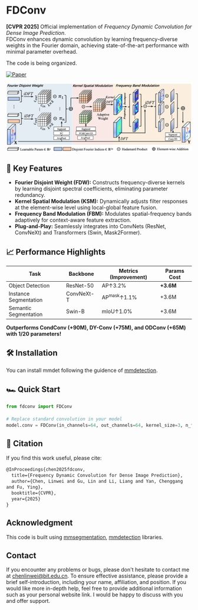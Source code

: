 # FDConv

**[CVPR 2025]** Official implementation of *Frequency Dynamic Convolution for Dense Image Prediction*.  
FDConv enhances dynamic convolution by learning frequency-diverse weights in the Fourier domain, achieving state-of-the-art performance with minimal parameter overhead.

The code is being organized.

[![Paper](https://img.shields.io/badge/Paper-CVPR%202025-blue)](https://arxiv.org/abs/XXXX.XXXX) 

![FDConv Overview](./assets/method.png)

## 🚀 Key Features

- **Fourier Disjoint Weight (FDW):** Constructs frequency-diverse kernels by learning disjoint spectral coefficients, eliminating parameter redundancy.
- **Kernel Spatial Modulation (KSM):** Dynamically adjusts filter responses at the element-wise level using local-global feature fusion.
- **Frequency Band Modulation (FBM):** Modulates spatial-frequency bands adaptively for context-aware feature extraction.
- **Plug-and-Play:** Seamlessly integrates into ConvNets (ResNet, ConvNeXt) and Transformers (Swin, Mask2Former).

## 📈 Performance Highlights
| Task                  | Backbone   | Metrics (Improvement)  | Params Cost |
| --------------------- | ---------- | ---------------------- | ----------- |
| Object Detection      | ResNet-50  | AP↑3.2%                | **+3.6M**   |
| Instance Segmentation | ConvNeXt-T | AP<sup>mask</sup>↑1.1% | +3.6M       |
| Semantic Segmentation | Swin-B     | mIoU↑1.0%              | +3.6M       |

**Outperforms CondConv (+90M), DY-Conv (+75M), and ODConv (+65M) with 1/20 parameters!**

## 🛠 Installation

You can install mmdet following the guidence of [mmdetection](https://github.com/open-mmlab/mmdetection/tree/dev-2.x).

## 🏎️ Quick Start

```python
from fdconv import FDConv

# Replace standard convolution in your model
model.conv = FDConv(in_channels=64, out_channels=64, kernel_size=3, n_freq_groups=64)
```

## 📖 Citation

If you find this work useful, please cite:

```
@InProceedings{chen2025fdconv,
  title={Frequency Dynamic Convolution for Dense Image Prediction},
  author={Chen, Linwei and Gu, Lin and Li, Liang and Yan, Chenggang and Fu, Ying},
  booktitle={CVPR},
  year={2025}
}
```

## Acknowledgment

This code is built using [mmsegmentation](https://github.com/open-mmlab/mmsegmentation), [mmdetection](https://github.com/open-mmlab/mmdetection/tree/dev-2.x) libraries.

## Contact

If you encounter any problems or bugs, please don't hesitate to contact me at [chenlinwei@bit.edu.cn](mailto:chenlinwei@bit.edu.cn). To ensure effective assistance, please provide a brief self-introduction, including your name, affiliation, and position. If you would like more in-depth help, feel free to provide additional information such as your personal website link. I would be happy to discuss with you and offer support.